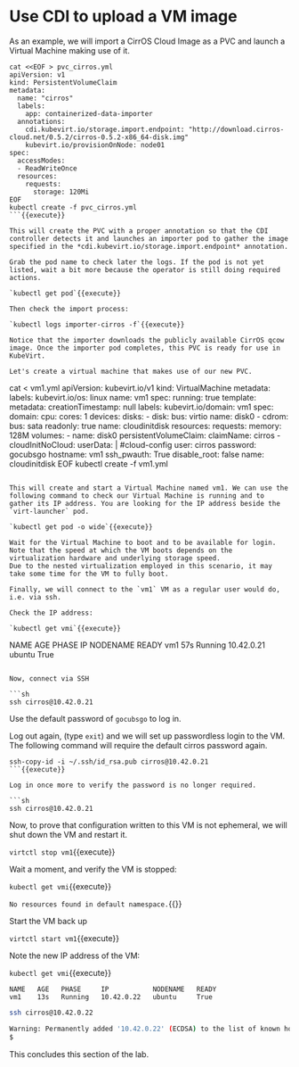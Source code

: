 # Use CDI to upload a VM image

As an example, we will import a CirrOS Cloud Image as a PVC and launch a Virtual Machine making use of it.

```
cat <<EOF > pvc_cirros.yml
apiVersion: v1
kind: PersistentVolumeClaim
metadata:
  name: "cirros"
  labels:
    app: containerized-data-importer
  annotations:
    cdi.kubevirt.io/storage.import.endpoint: "http://download.cirros-cloud.net/0.5.2/cirros-0.5.2-x86_64-disk.img"
    kubevirt.io/provisionOnNode: node01
spec:
  accessModes:
  - ReadWriteOnce
  resources:
    requests:
      storage: 120Mi
EOF
kubectl create -f pvc_cirros.yml
```{{execute}}

This will create the PVC with a proper annotation so that the CDI controller detects it and launches an importer pod to gather the image specified in the *cdi.kubevirt.io/storage.import.endpoint* annotation.

Grab the pod name to check later the logs. If the pod is not yet listed, wait a bit more because the operator is still doing required actions.

`kubectl get pod`{{execute}}

Then check the import process:

`kubectl logs importer-cirros -f`{{execute}}

Notice that the importer downloads the publicly available CirrOS qcow image. Once the importer pod completes, this PVC is ready for use in KubeVirt.

Let's create a virtual machine that makes use of our new PVC.

```
cat <<EOF > vm1.yml
apiVersion: kubevirt.io/v1
kind: VirtualMachine
metadata:
  labels:
    kubevirt.io/os: linux
  name: vm1
spec:
  running: true
  template:
    metadata:
      creationTimestamp: null
      labels:
        kubevirt.io/domain: vm1
    spec:
      domain:
        cpu:
          cores: 1
        devices:
          disks:
          - disk:
              bus: virtio
            name: disk0
          - cdrom:
              bus: sata
              readonly: true
            name: cloudinitdisk
        resources:
          requests:
            memory: 128M
      volumes:
      - name: disk0
        persistentVolumeClaim:
          claimName: cirros
      - cloudInitNoCloud:
          userData: |
            #cloud-config
            user: cirros
            password: gocubsgo
            hostname: vm1
            ssh_pwauth: True
            disable_root: false
        name: cloudinitdisk
EOF
kubectl create -f vm1.yml
```{{execute}}

This will create and start a Virtual Machine named vm1. We can use the following command to check our Virtual Machine is running and to gather its IP address. You are looking for the IP address beside the `virt-launcher` pod.

`kubectl get pod -o wide`{{execute}}

Wait for the Virtual Machine to boot and to be available for login.
Note that the speed at which the VM boots depends on the virtualization hardware and underlying storage speed.
Due to the nested virtualization employed in this scenario, it may take some time for the VM to fully boot.

Finally, we will connect to the `vm1` VM as a regular user would do, i.e. via ssh.

Check the IP address:

`kubectl get vmi`{{execute}}

```
NAME   AGE   PHASE     IP           NODENAME   READY
vm1    57s   Running   10.42.0.21   ubuntu     True
```

Now, connect via SSH

```sh
ssh cirros@10.42.0.21
```

Use the default password of `gocubsgo` to log in.

Log out again, (type `exit`) and we will set up passwordless login to the VM. The following command will require the default cirros password again.

```
ssh-copy-id -i ~/.ssh/id_rsa.pub cirros@10.42.0.21
```{{execute}}

Log in once more to verify the password is no longer required.

```sh
ssh cirros@10.42.0.21
```

Now, to prove that configuration written to this VM is not ephemeral, we will shut down the VM and restart it.

`virtctl stop vm1`{{execute}}

Wait a moment, and verify the VM is stopped:

`kubectl get vmi`{{execute}}

`No resources found in default namespace.`{{}}

Start the VM back up

`virtctl start vm1`{{execute}}

Note the new IP address of the VM:

`kubectl get vmi`{{execute}}

```
NAME   AGE   PHASE     IP           NODENAME   READY
vm1    13s   Running   10.42.0.22   ubuntu     True
```

```sh
ssh cirros@10.42.0.22

Warning: Permanently added '10.42.0.22' (ECDSA) to the list of known hosts.
$ 
```

This concludes this section of the lab.
